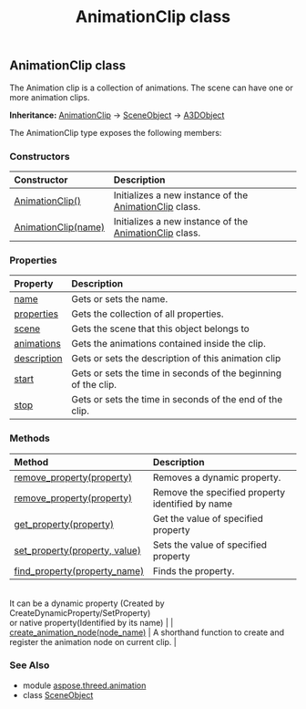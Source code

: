 ﻿---
title: AnimationClip class
second_title: Aspose.3D for Python via .NET API References
description: 
type: docs
weight: 20
url: /python-net/aspose.threed.animation/animationclip/
is_root: false
---

## AnimationClip class

The Animation clip is a collection of animations.
The scene can have one or more animation clips.



**Inheritance:** [AnimationClip](/3d/python-net/aspose.threed.animation/animationclip) → 
[SceneObject](/3d/python-net/aspose.threed/sceneobject) → 
[A3DObject](/3d/python-net/aspose.threed/a3dobject)



The AnimationClip type exposes the following members:

### Constructors
| Constructor | Description |
| :- | :- |
| [AnimationClip()](/3d/python-net/aspose.threed.animation/animationclip/__init__/#) | Initializes a new instance of the [AnimationClip](/3d/python-net/aspose.threed.animation/animationclip) class. |
| [AnimationClip(name)](/3d/python-net/aspose.threed.animation/animationclip/__init__/#str) | Initializes a new instance of the [AnimationClip](/3d/python-net/aspose.threed.animation/animationclip) class. |


### Properties
| Property | Description |
| :- | :- |
| [name](/3d/python-net/aspose.threed.animation/animationclip/name) | Gets or sets the name. |
| [properties](/3d/python-net/aspose.threed.animation/animationclip/properties) | Gets the collection of all properties. |
| [scene](/3d/python-net/aspose.threed.animation/animationclip/scene) | Gets the scene that this object belongs to |
| [animations](/3d/python-net/aspose.threed.animation/animationclip/animations) | Gets the animations contained inside the clip. |
| [description](/3d/python-net/aspose.threed.animation/animationclip/description) | Gets or sets the description of this animation clip |
| [start](/3d/python-net/aspose.threed.animation/animationclip/start) | Gets or sets the time in seconds of the beginning of the clip. |
| [stop](/3d/python-net/aspose.threed.animation/animationclip/stop) | Gets or sets the time in seconds of the end of the clip. |


### Methods
| Method | Description |
| :- | :- |
| [remove_property(property)](/3d/python-net/aspose.threed.animation/animationclip/remove_property/#Property) | Removes a dynamic property. |
| [remove_property(property)](/3d/python-net/aspose.threed.animation/animationclip/remove_property/#str) | Remove the specified property identified by name |
| [get_property(property)](/3d/python-net/aspose.threed.animation/animationclip/get_property/#str) | Get the value of specified property |
| [set_property(property, value)](/3d/python-net/aspose.threed.animation/animationclip/set_property/#str-any) | Sets the value of specified property |
| [find_property(property_name)](/3d/python-net/aspose.threed.animation/animationclip/find_property/#str) | Finds the property.<br/>It can be a dynamic property (Created by CreateDynamicProperty/SetProperty) <br/>or native property(Identified by its name) |
| [create_animation_node(node_name)](/3d/python-net/aspose.threed.animation/animationclip/create_animation_node/#str) | A shorthand function to create and register the animation node on current clip. |


### See Also

* module [aspose.threed.animation](../)
* class [SceneObject](/3d/python-net/aspose.threed.animation/sceneobject)
